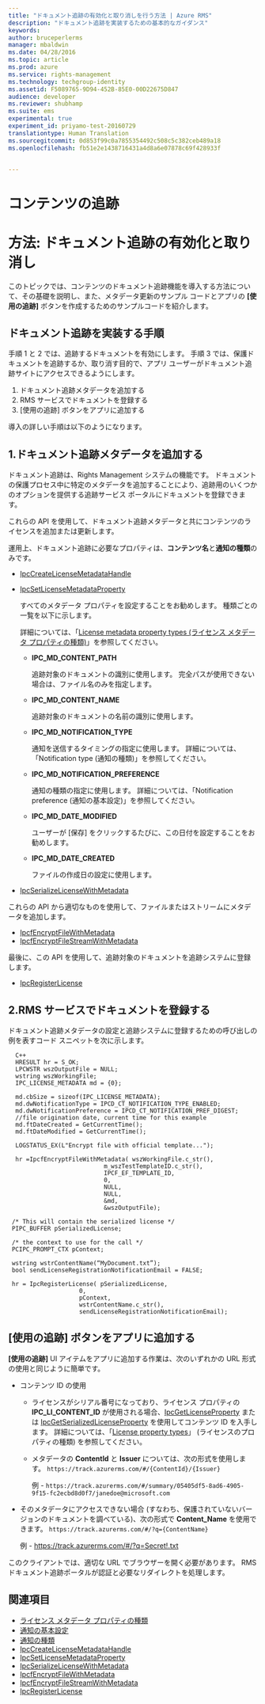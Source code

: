 ```yaml
---
title: "ドキュメント追跡の有効化と取り消しを行う方法 | Azure RMS"
description: "ドキュメント追跡を実装するための基本的なガイダンス"
keywords: 
author: bruceperlerms
manager: mbaldwin
ms.date: 04/28/2016
ms.topic: article
ms.prod: azure
ms.service: rights-management
ms.technology: techgroup-identity
ms.assetid: F5089765-9D94-452B-85E0-00D22675D847
audience: developer
ms.reviewer: shubhamp
ms.suite: ems
experimental: true
experiment_id: priyamo-test-20160729
translationtype: Human Translation
ms.sourcegitcommit: 0d853f99c0a7855354492c508c5c382ceb489a18
ms.openlocfilehash: fb51e2e1438716431a4d8a6e07878c69f428933f


---
```


# コンテンツの追跡

# 方法: ドキュメント追跡の有効化と取り消し

このトピックでは、コンテンツのドキュメント追跡機能を導入する方法について、その基礎を説明し、また、メタデータ更新のサンプル コードとアプリの **[使用の追跡]** ボタンを作成するためのサンプルコードを紹介します。

## ドキュメント追跡を実装する手順

手順 1 と 2 では、追跡するドキュメントを有効にします。 手順 3 では、保護ドキュメントを追跡するか、取り消す目的で、アプリ ユーザーがドキュメント追跡サイトにアクセスできるようにします。

1. ドキュメント追跡メタデータを追加する
2. RMS サービスでドキュメントを登録する
3. [使用の追跡] ボタンをアプリに追加する

導入の詳しい手順は以下のようになります。

## 1.ドキュメント追跡メタデータを追加する

ドキュメント追跡は、Rights Management システムの機能です。 ドキュメントの保護プロセス中に特定のメタデータを追加することにより、追跡用のいくつかのオプションを提供する追跡サービス ポータルにドキュメントを登録できます。

これらの API を使用して、ドキュメント追跡メタデータと共にコンテンツのライセンスを追加または更新します。


運用上、ドキュメント追跡に必要なプロパティは、**コンテンツ名**と**通知の種類**のみです。


- [IpcCreateLicenseMetadataHandle](/rights-management/sdk/2.1/api/win/functions#msipc_ipccreatelicensemetadatahandle)
- [IpcSetLicenseMetadataProperty](/rights-management/sdk/2.1/api/win/functions#msipc_ipcsetlicensemetadataproperty)

  すべてのメタデータ プロパティを設定することをお勧めします。 種類ごとの一覧を以下に示します。

  詳細については、「[License metadata property types (ライセンス メタデータ プロパティの種類)](/rights-management/sdk/2.1/api/win/constants#msipc_license_metadata_property_types)」を参照してください。

  - **IPC_MD_CONTENT_PATH**

    追跡対象のドキュメントの識別に使用します。 完全パスが使用できない場合は、ファイル名のみを指定します。

  - **IPC_MD_CONTENT_NAME**

    追跡対象のドキュメントの名前の識別に使用します。

  - **IPC_MD_NOTIFICATION_TYPE**

    通知を送信するタイミングの指定に使用します。 詳細については、「Notification type (通知の種類)」を参照してください。

  - **IPC_MD_NOTIFICATION_PREFERENCE**

    通知の種類の指定に使用します。 詳細については、「Notification preference (通知の基本設定)」を参照してください。

  - **IPC_MD_DATE_MODIFIED**

    ユーザーが [保存] をクリックするたびに、この日付を設定することをお勧めします。

  - **IPC_MD_DATE_CREATED**

    ファイルの作成日の設定に使用します。

- [IpcSerializeLicenseWithMetadata](/rights-management/sdk/2.1/api/win/functions#msipc_ipcserializelicensemetadata)

これらの API から適切なものを使用して、ファイルまたはストリームにメタデータを追加します。

- [IpcfEncryptFileWithMetadata](/rights-management/sdk/2.1/api/win/functions#msipc_ipcfencryptfilewithmetadata)
- [IpcfEncryptFileStreamWithMetadata](/rights-management/sdk/2.1/api/win/functions#msipc_ipcfencryptfilestreamwithmetadata)

最後に、この API を使用して、追跡対象のドキュメントを追跡システムに登録します。

- [IpcRegisterLicense](/rights-management/sdk/2.1/api/win/functions#msipc_ipcregisterlicense)


## 2.RMS サービスでドキュメントを登録する

ドキュメント追跡メタデータの設定と追跡システムに登録するための呼び出しの例を表すコード スニペットを次に示します。

      C++
      HRESULT hr = S_OK;
      LPCWSTR wszOutputFile = NULL;
      wstring wszWorkingFile;
      IPC_LICENSE_METADATA md = {0};

      md.cbSize = sizeof(IPC_LICENSE_METADATA);
      md.dwNotificationType = IPCD_CT_NOTIFICATION_TYPE_ENABLED;
      md.dwNotificationPreference = IPCD_CT_NOTIFICATION_PREF_DIGEST;
      //file origination date, current time for this example
      md.ftDateCreated = GetCurrentTime();
      md.ftDateModified = GetCurrentTime();

      LOGSTATUS_EX(L"Encrypt file with official template...");

      hr =IpcfEncryptFileWithMetadata( wszWorkingFile.c_str(),
                               m_wszTestTemplateID.c_str(),
                               IPCF_EF_TEMPLATE_ID,
                               0,
                               NULL,
                               NULL,
                               &md,
                               &wszOutputFile);

     /* This will contain the serialized license */
     PIPC_BUFFER pSerializedLicense;

     /* the context to use for the call */
     PCIPC_PROMPT_CTX pContext;

     wstring wstrContentName(“MyDocument.txt”);
     bool sendLicenseRegistrationNotificationEmail = FALSE;

     hr = IpcRegisterLicense( pSerializedLicense,
                        0,
                        pContext,
                        wstrContentName.c_str(),
                        sendLicenseRegistrationNotificationEmail);

## **[使用の追跡]** ボタンをアプリに追加する

**[使用の追跡]** UI アイテムをアプリに追加する作業は、次のいずれかの URL 形式の使用と同じように簡単です。

- コンテンツ ID の使用
  - ライセンスがシリアル番号になっており、ライセンス プロパティの **IPC_LI_CONTENT_ID** が使用される場合、[IpcGetLicenseProperty](/rights-management/sdk/2.1/api/win/functions#msipc_ipcgetlicenseproperty) または [IpcGetSerializedLicenseProperty](/rights-management/sdk/2.1/api/win/functions#msipc_ipcgetserializedlicenseproperty) を使用してコンテンツ ID を入手します。 詳細については、「[License property types](/rights-management/sdk/2.1/api/win/constants#msipc_license_property_types)」 (ライセンスのプロパティの種類) を参照してください。
  - メタデータの **ContentId** と **Issuer** については、次の形式を使用します。 `https://track.azurerms.com/#/{ContentId}/{Issuer}`

    例 - `https://track.azurerms.com/#/summary/05405df5-8ad6-4905-9f15-fc2ecbd8d0f7/janedoe@microsoft.com`

- そのメタデータにアクセスできない場合 (すなわち、保護されていないバージョンのドキュメントを調べている)、次の形式で **Content_Name** を使用できます。 `https://track.azurerms.com/#/?q={ContentName}`

  例 - https://track.azurerms.com/#/?q=Secret!.txt

このクライアントでは、適切な URL でブラウザーを開く必要があります。 RMS ドキュメント追跡ポータルが認証と必要なリダイレクトを処理します。

## 関連項目

* [ライセンス メタデータ プロパティの種類](/rights-management/sdk/2.1/api/win/constants#msipc_license_metadata_property_types)
* [通知の基本設定](/rights-management/sdk/2.1/api/win/constants#msipc_notification_preference)
* [通知の種類](/rights-management/sdk/2.1/api/win/constants#msipc_notification_type)
* [IpcCreateLicenseMetadataHandle](/rights-management/sdk/2.1/api/win/functions#msipc_ipccreatelicensemetadatahandle)
* [IpcSetLicenseMetadataProperty](/rights-management/sdk/2.1/api/win/functions#msipc_ipcsetlicensemetadataproperty)
* [IpcSerializeLicenseWithMetadata](/rights-management/sdk/2.1/api/win/functions#msipc_ipcserializelicensemetadata)
* [IpcfEncryptFileWithMetadata](/rights-management/sdk/2.1/api/win/functions#msipc_ipcfencryptfilewithmetadata)
* [IpcfEncryptFileStreamWithMetadata](/rights-management/sdk/2.1/api/win/functions#msipc_ipcfencryptfilestreamwithmetadata)
* [IpcRegisterLicense](/rights-management/sdk/2.1/api/win/functions#msipc_ipcregisterlicense)

 



<!--HONumber=Jul16_HO5-->


